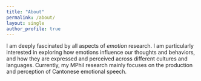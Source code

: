 ```yaml
---
title: "About"
permalink: /about/
layout: single
author_profile: true
---
```


I am deeply fascinated by all aspects of *emotion* research. I am particularly interested in exploring how emotions influence our thoughts and behaviors, and how they are expressed and perceived across different cultures and languages. Currently, my MPhil research mainly focuses on the production and perception of Cantonese emotional speech.